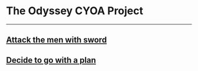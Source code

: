 # The Odyssey CYOA Project
---
## [Attack the men with sword](die.md)
## [Decide to go with a plan](go-invisible.md)
